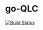 # go-QLC

[![Build Status](https://travis-ci.com/qlcchain/go-qlc.svg?branch=master)](https://travis-ci.com/qlcchain/go-qlc)